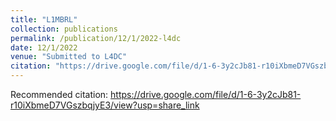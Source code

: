 ```yaml
---
title: "L1MBRL"
collection: publications
permalink: /publication/12/1/2022-l4dc
date: 12/1/2022
venue: "Submitted to L4DC"
citation: "https://drive.google.com/file/d/1-6-3y2cJb81-r10iXbmeD7VGszbqjyE3/view?usp=share_link"
---
```


Recommended citation: https://drive.google.com/file/d/1-6-3y2cJb81-r10iXbmeD7VGszbqjyE3/view?usp=share_link
